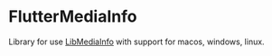 # FlutterMediaInfo

Library for use [LibMediaInfo](https://mediaarea.net/en/MediaInfo) with support for macos, windows, linux.

